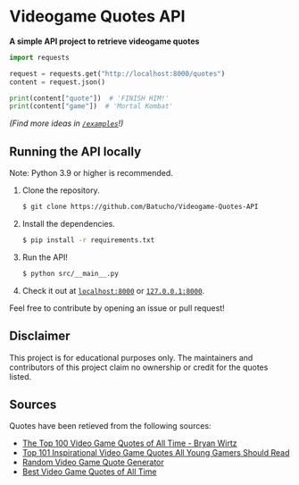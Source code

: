 # Videogame Quotes API

**A simple API project to retrieve videogame quotes**

```py
import requests

request = requests.get("http://localhost:8000/quotes")
content = request.json()

print(content["quote"])  # 'FINISH HIM!'
print(content["game"])  # 'Mortal Kombat'
```

*(Find more ideas in
[`/examples`](https://github.com/Batucho/Videogame-Quotes-API/tree/main/examples)!)*

## Running the API locally

Note: Python 3.9 or higher is recommended.

1. Clone the repository.
   ```sh
   $ git clone https://github.com/Batucho/Videogame-Quotes-API
   ```
2. Install the dependencies.
   ```sh
   $ pip install -r requirements.txt
   ```
3. Run the API!
   ```sh
   $ python src/__main__.py
   ```
4. Check it out at [`localhost:8000`](http://localhost:8000) or
   [`127.0.0.1:8000`](http://127.0.0.1:8000).

Feel free to contribute by opening an issue or pull request!

## Disclaimer

This project is for educational purposes only. The maintainers and contributors
of this project claim no ownership or credit for the quotes listed.

## Sources

Quotes have been retieved from the following sources:

-
  [The Top 100 Video Game Quotes of All Time -  Bryan Wirtz](https://www.gamedesigning.org/gaming/video-game-quotes/)
-
  [Top 101 Inspirational Video Game Quotes All Young Gamers Should Read](https://kidadl.com/articles/top-inspirational-video-game-quotes-all-young-gamers-should-read)
-
  [Random Video Game Quote Generator](https://codepen.io/AlexDr7/pen/LyOEBv)
-
  [Best Video Game Quotes of All Time](https://www.gamesradar.com/best-video-game-quotes-all-time/)
